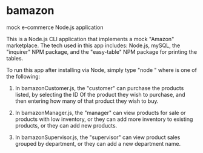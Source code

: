 # bamazon
mock e-commerce Node.js application

This is a Node.js CLI application that implements a mock "Amazon" marketplace. The tech used in this app includes: Node.js, mySQL, the "inquirer" NPM package, and the "easy-table" NPM package for printing the tables. 

To run this app after installing via Node, simply type "node <filename>" where <filename> is one of the following:

1. In bamazonCustomer.js, the "customer" can purchase the products listed, by selecting the ID Of the product they wish to purchase, and then entering how many of that product they wish to buy. 

2. In bamazonManager.js, the "manager" can view products for sale or products with low inventory, or they can add more inventory to existing products, or they can add new products. 

3. In bamazonSupervisor.js, the "supervisor" can view product sales grouped by department, or they can add a new department name.
